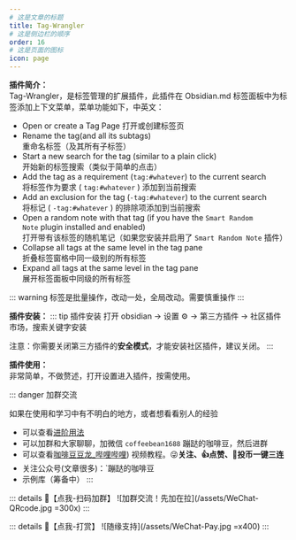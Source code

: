 ```yaml
---
# 这是文章的标题
title: Tag-Wrangler
# 这是侧边栏的顺序
order: 16
# 这是页面的图标
icon: page
---
```

**插件简介：**  
Tag-Wrangler，是标签管理的扩展插件，此插件在 Obsidian.md 标签面板中为标签添加上下文菜单，菜单功能如下，中英文：

-   Open or create a Tag Page
    打开或创建标签页
-   Rename the tag(and all its subtags)  
    重命名标签（及其所有子标签）
-   Start a new search for the tag (similar to a plain click)  
    开始新的标签搜索（类似于简单的点击）
-   Add the tag as a requirement (`tag:#whatever`) to the current search  
    将标签作为要求 ( `tag:#whatever` ) 添加到当前搜索
-   Add an exclusion for the tag (`-tag:#whatever`) to the current search  
    将标记 ( `-tag:#whatever` ) 的排除项添加到当前搜索
-   Open a random note with that tag (if you have the `Smart Random Note` plugin installed and enabled)  
    打开带有该标签的随机笔记（如果您安装并启用了 `Smart Random Note` 插件）
-   Collapse all tags at the same level in the tag pane  
    折叠标签窗格中同一级别的所有标签
-   Expand all tags at the same level in the tag pane  
    展开标签面板中同级的所有标签

::: warning
标签是批量操作，改动一处，全局改动。需要慎重操作
:::

**插件安装：**
::: tip 插件安装
打开 obsidian → 设置 ⚙️ → 第三方插件 → 社区插件市场，搜索关键字安装

注意：你需要关闭第三方插件的**安全模式**，才能安装社区插件，建议关闭。
:::

**插件使用：**  
非常简单，不做赘述，打开设置进入插件，按需使用。

::: danger 加群交流

如果在使用和学习中有不明白的地方，或者想看看别人的经验
- 可以查看[进阶用法](/zh/advanced)
- 可以加群和大家聊聊，加微信 `coffeebean1688` 蹦跶的咖啡豆，然后进群
- 可以查看[咖啡豆豆龙_哔哩哔哩](https://space.bilibili.com/618777356)) 视频教程。😜**关注、👍点赞、📀投币一键三连**
- 关注公众号(文章很多)：`蹦跶的咖啡豆
- 示例库（筹备中）
:::

::: details 🌱【点我-扫码加群】
![加群交流！先加在拉](/assets/WeChat-QRcode.jpg =300x) 
::: 

::: details 🍻【点我-打赏】
![随缘支持](/assets/WeChat-Pay.jpg =x400)
::: 

